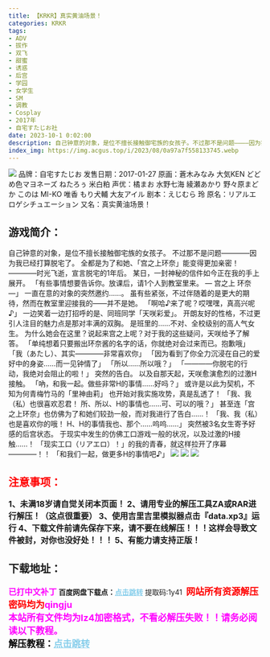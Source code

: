 ```yaml
---
title: 【KRKR】真实黄油场景！
categories: KRKR
tags:
- ADV
- 拔作
- 双飞
- 甜蜜
- 诱惑
- 后宫
- 学园
- 女学生
- SM
- 调教
- Cosplay
- 2017年
- 自宅すたじお社
date: 2023-10-1 0:02:00
description: 自己钟意的对象，是位不擅长接触御宅族的女孩子。不过那不是问题————因为我已经打算脱宅了。全都是为了和她、「宫之上环奈」能变得更加亲密！————时光飞逝，宣言脱宅的1年后。某日，一封神秘的信件如今正在我的手上展开。 「有些事情想要告诉你。放课后，请1个人到教室里来。
index_img: https://img.acgus.top/i/2023/08/0a97a7f558133745.webp
---
```

![](https://img.acgus.top/i/2023/08/0a97a7f558133745.webp)
品牌：自宅すたじお
发售日期：2017-01-27
原画：蒼木みなみ 大気KEN どどめ色マヨネーズ ねたろぅ 米白粕
声优：橘まお 水野七海 綾瀬あかり 野々原まどか このは MI-KO 唯香 もり犬輔 大友アイル
剧本：えじむら 玲
原名：リアルエロゲシチュエーション
又名：真实黄油场景！

## 游戏简介：
自己钟意的对象，是位不擅长接触御宅族的女孩子。
不过那不是问题————因为我已经打算脱宅了。
全都是为了和她、「宫之上环奈」能变得更加亲密！
————时光飞逝，宣言脱宅的1年后。
某日，一封神秘的信件如今正在我的手上展开。
 「有些事情想要告诉你。放课后，请1个人到教室里来。
                                  — 宫之上 环奈 —」
一直在意的对象的突然邀约……。
虽有些紧张，不过伴随着的是更大的期待，然而在教室里迎接我的——并不是她。
「啊哈♪来了呢？哎嘿嘿，真高兴呢♪」
一边笑着一边打招呼的是、同班同学「天咲彩爱」。
开朗友好的性格，不过更引人注目的魅力点是那对丰满的双胸。
是班里的……不对、全校级别的高人气女生。
为什么她会在这里？说起来宫之上呢？对于我的这些疑问，天咲给予了解答。
「单纯想着只要搬出环奈酱的名字的话，你就绝对会过来而已。抱歉哦」
「我（あたし）、其实————非常喜欢你」
「因为看到了你全力沉浸在自己的爱好中的身姿……而一见钟情了」
「所以……所以哦？」
「————你脱宅的行动，我绝对会阻止的啦！」
突然的告白。
以及自那天起，天咲愈演愈烈的过激H接触。
「吶，和我一起。做些非常H的事情……好吗？」
或许是以此为契机，不知为何青梅竹马的「里神由莉」
也开始对我实施攻势，真是乱透了！
「我、我（私）也很喜欢忍君！
所、所以、H的事情也……可、可以的哦？」
甚至连「宫之上环奈」也仿佛为了和她们较劲一般，而对我进行了告白……！
「我、我（私）也是喜欢你的哦！
H、H的事情我也、那个……呜呜……」
突然被3名女生寄予好感的后宫状态。
于现实中发生的仿佛工口游戏一般的状况，以及过激的H接触……！
「现实工口（リアエロ）！」的我的青春，就这样拉开了序幕————！！
「和我们一起，做更多H的事情吧♪」
![](https://img.acgus.top/i/2023/08/fa76049d14133757.webp)
![](https://img.acgus.top/i/2023/08/0cfb4ef684133753.webp)
![](https://img.acgus.top/i/2023/08/18fec06bae133749.webp)





## <font color=#FF0000 >注意事项：</font>
<font size=3><b>1、未满18岁请自觉关闭本页面！
2、请用专业的解压工具ZA或RAR进行解压！（这点很重要）
3、使用吉里吉里模拟器点击『data.xp3』运行
4、下载文件前请先保存下来，请不要在线解压！！！这样会导致文件被封，对你也没好处！！！
5、有能力请支持正版！</b></font>

## 下载地址：
<font color=#FF00FF size=3><b>已打中文补丁</b></font>
<b>百度网盘下载点：</b><a href="https://pan.baidu.com/s/19DNfvkMYjxnZOlWL7H53zg?pwd=1y41" style="color: #87CEEB;"><b>点击跳转</b></a> 提取码:1y41
<a style="padding: 0" href="https://post.qingju.org/AD/"><img style="max-width:100%" src="https://img.acgus.top/i/2024/07/478f689b8021d8d499ab43d21acf137a.gif" alt=""></a>
<b><font color=#FF0000 size=4>网站所有资源解压密码均为</b></font><b><font color=#FF00FF size=4>qingju</font><font color=#FF0000 ></font></b><br><b><font color=#FF00FF size=4>本站所有文件均为lz4加密格式，不看必解压失败！！请务必阅读以下教程。</b></font><br><b><font color=#000 size=4>解压教程：</b><a href="https://post.qingju.org/tutorial/000/" style="color: #87CEEB;"><b>点击跳转</b></a>
